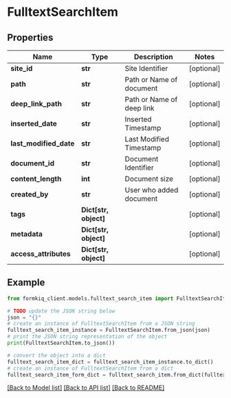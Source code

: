 # FulltextSearchItem


## Properties

Name | Type | Description | Notes
------------ | ------------- | ------------- | -------------
**site_id** | **str** | Site Identifier | [optional] 
**path** | **str** | Path or Name of document | [optional] 
**deep_link_path** | **str** | Path or Name of deep link | [optional] 
**inserted_date** | **str** | Inserted Timestamp | [optional] 
**last_modified_date** | **str** | Last Modified Timestamp | [optional] 
**document_id** | **str** | Document Identifier | [optional] 
**content_length** | **int** | Document size | [optional] 
**created_by** | **str** | User who added document | [optional] 
**tags** | **Dict[str, object]** |  | [optional] 
**metadata** | **Dict[str, object]** |  | [optional] 
**access_attributes** | **Dict[str, object]** |  | [optional] 

## Example

```python
from formkiq_client.models.fulltext_search_item import FulltextSearchItem

# TODO update the JSON string below
json = "{}"
# create an instance of FulltextSearchItem from a JSON string
fulltext_search_item_instance = FulltextSearchItem.from_json(json)
# print the JSON string representation of the object
print(FulltextSearchItem.to_json())

# convert the object into a dict
fulltext_search_item_dict = fulltext_search_item_instance.to_dict()
# create an instance of FulltextSearchItem from a dict
fulltext_search_item_form_dict = fulltext_search_item.from_dict(fulltext_search_item_dict)
```
[[Back to Model list]](../README.md#documentation-for-models) [[Back to API list]](../README.md#documentation-for-api-endpoints) [[Back to README]](../README.md)


